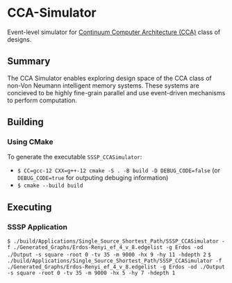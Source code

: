 # CCA-Simulator
Event-level simulator for [Continuum Computer Architecture (CCA)](https://superfri.org/index.php/superfri/article/view/188) class of designs.

## Summary
The CCA Simulator enables exploring design space of the CCA class of non-Von Neumann intelligent memory systems. These systems are concieved to be highly fine-grain parallel and use event-driven mechanisms to perform computation.

## Building
### Using CMake
To generate the executable `SSSP_CCASimulator`:

- `$ CC=gcc-12 CXX=g++-12 cmake -S . -B build -D DEBUG_CODE=false` (or `DEBUG_CODE=true` for outputing debuging information)
- `$ cmake --build build`

## Executing
### SSSP Application
`$ ./build/Applications/Single_Source_Shortest_Path/SSSP_CCASimulator -f ./Generated_Graphs/Erdos-Renyi_ef_4_v_8.edgelist -g Erdos -od ./Output -s square -root 0 -tv 35 -m 9000 -hx 9 -hy 11 -hdepth 2`
`$ ./build/Applications/Single_Source_Shortest_Path/SSSP_CCASimulator -f ./Generated_Graphs/Erdos-Renyi_ef_4_v_8.edgelist -g Erdos -od ./Output -s square -root 0 -tv 35 -m 9000 -hx 5 -hy 7 -hdepth 1`
